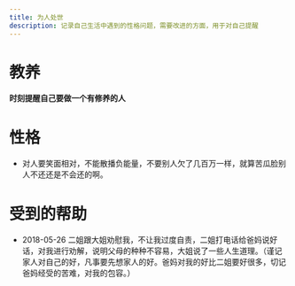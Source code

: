 ```yaml
---
title: 为人处世
description: 记录自己生活中遇到的性格问题，需要改进的方面，用于对自己提醒
---
```



# 教养
**时刻提醒自己要做一个有修养的人**

# 性格
- 对人要笑面相对，不能散播负能量，不要别人欠了几百万一样，就算苦瓜脸别人不还还是不会还的啊。

# 受到的帮助
- 2018-05-26 二姐跟大姐劝慰我，不让我过度自责，二姐打电话给爸妈说好话，对我进行劝解，说明父母的种种不容易，大姐说了一些人生道理。（谨记家人对自己的好，凡事要先想家人的好。爸妈对我的好比二姐要好很多，切记爸妈经受的苦难，对我的包容。）
